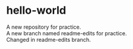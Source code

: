 # hello-world
A new repository for practice.  
A new branch named readme-edits for practice.  
Changed in readme-edits branch.
